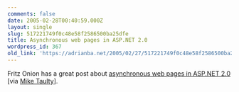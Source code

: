 ```yaml
---
comments: false
date: 2005-02-28T00:40:59.000Z
layout: single
slug: 517221749f0c48e58f2586500ba25dfe
title: Asynchronous web pages in ASP.NET 2.0
wordpress_id: 367
old_link: 'https://adrianba.net/2005/02/27/517221749f0c48e58f2586500ba25dfe/'
---
```

Fritz Onion has a great post about
[
asynchronous web pages in ASP.NET 2.0](http://pluralsight.com/blogs/fritz/archive/2004/10/19/2892.aspx) [via
[Mike
Taulty](http://mtaulty.com/blog/archive/2004/10/21/807.aspx)].
